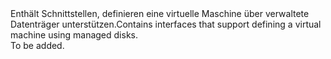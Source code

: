 <Namespace Name="Microsoft.Azure.Management.Compute.Fluent.VirtualMachine.DefinitionManaged">
  <Docs>
    <summary><span data-ttu-id="f953f-101">Enthält Schnittstellen, definieren eine virtuelle Maschine über verwaltete Datenträger unterstützen.</span><span class="sxs-lookup"><span data-stu-id="f953f-101">Contains interfaces that support defining a virtual machine using managed disks.</span></span></summary> 
    <remarks>To be added.</remarks>
  </Docs>
</Namespace>
